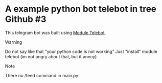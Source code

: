 # A example python bot telebot in tree Github #3

This telegram bot was built using [Module Telebot]([https://pages.github.com/](https://pypi.org/project/pyTelegramBotAPI/)).

> [!WARNING]
> Do not say like that "your python code is not working" Just "install" module telebot (im not angry about that, but it annoy).

> [!NOTE]
> There no /feed command in main.py
